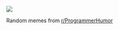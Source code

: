 ![](https://preview.redd.it/swgv8wignivd1.png?width=320&crop=smart&auto=webp&s=2a88bbac15f9bc873026b4a5043cafdf7cd82540)

 Random memes from [r/ProgrammerHumor](https://www.reddit.com/r/ProgrammerHumor/)
